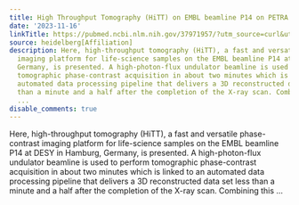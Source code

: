 ```yaml
---
title: High Throughput Tomography (HiTT) on EMBL beamline P14 on PETRA III
date: '2023-11-16'
linkTitle: https://pubmed.ncbi.nlm.nih.gov/37971957/?utm_source=curl&utm_medium=rss&utm_campaign=pubmed-2&utm_content=1FakS-2QOkCT8HsMOQP1bCRQ4YzyumYOmxmF0moLsQ3dFB1E9V&fc=20220326224207&ff=20231117170704&v=2.17.9.post6+86293ac
source: heidelberg[Affiliation]
description: Here, high-throughput tomography (HiTT), a fast and versatile phase-contrast
  imaging platform for life-science samples on the EMBL beamline P14 at DESY in Hamburg,
  Germany, is presented. A high-photon-flux undulator beamline is used to perform
  tomographic phase-contrast acquisition in about two minutes which is linked to an
  automated data processing pipeline that delivers a 3D reconstructed data set less
  than a minute and a half after the completion of the X-ray scan. Combining this
  ...
disable_comments: true
---
```

Here, high-throughput tomography (HiTT), a fast and versatile phase-contrast imaging platform for life-science samples on the EMBL beamline P14 at DESY in Hamburg, Germany, is presented. A high-photon-flux undulator beamline is used to perform tomographic phase-contrast acquisition in about two minutes which is linked to an automated data processing pipeline that delivers a 3D reconstructed data set less than a minute and a half after the completion of the X-ray scan. Combining this ...